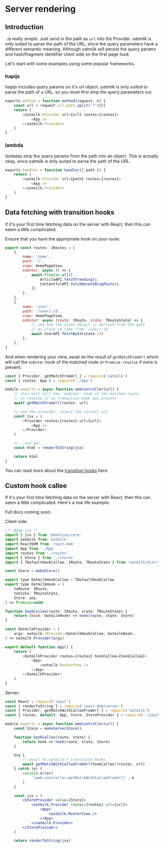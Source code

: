 # Server rendering

## Introduction

..is really simple. Just send in the path as `url` into the Provider. oatmilk is only suited to parse the path of the URL, since the query parameters have a different semantic meaning. Although oatmilk will persist the query params and hash/fragment identifier client side on the first page load.

Let's start with some examples using some popular frameworks.

### hapijs

hapijs includes query params on it's url object. oatmilk is only suited to parse the path of a URL, so you must first strip the query parameters out.

```js
exports.method = function method(request, h) {
    const url = request.url.path.split('?')[0]
    return (
        <oatmilk.Provider url={url} routes={routes}>
            <App />
        </oatmilk.Provider>
    )
}
```

### lambda

lambdas strip the query params from the path into an object. This is actually okay, since oatmilk is only suited to parse the path of the URL.

```js
exports.handler = function handler({ path }) {
    return (
        <oatmilk.Provider url={path} routes={routes}>
            <App />
        </oatmilk.Provider>
    )
}
```

## Data fetching with transition hooks

If it's your first time fetching data on the server with React, then this can seem a little complicated.

Ensure that you have the appropriate hook on your route:

```js App.tsx
export const routes: IRoutes = [
    {
        name: 'home',
        path: '/',
        view: HomePageView,
        onEnter: async () => {
            await Promise.all([
                ArticleAPI.fetchTrending(),
                ContentfulAPI.fetchRecentBlogPosts(),
            ])
        },
    },
    {
        name: 'user',
        path: '/user/:id',
        view: HomePageView,
        onEnter: async (route: IRoute, state: TRouteState) => {
            // see how the state object is derived from the path
            // as state.id came from `/user/:id`
            await UserAPI.fetchById(state.id)
        },
    },
]
```

And when rendering your view, await on the result of `getMatchFromUrl` which will call the `onEnter` hook of the matched route or `Promise.resolve` if none is present.

```js server/controller/web.tsx
const { Provider, getMatchFromUrl } = require('oatmilk')
const { routes, App } = require('./App')

module.exports = async function webController(url) {
    // this will call the 'onEnter' hook of the matched route
    // or resolve if no transition hook was present
    await getMatchFromUrl(routes, url)

    // use the provider, inject the correct url
    const jsx = (
        <Provider routes={routes} url={url}>
            <App />
        </Provider>
    )

    // ..and go!
    const html = renderToString(jsx)

    return html
}
```

You can read more about the [transition hooks](https://github.com/bitttttten/oatmilk/blob/master/docs/transition-hooks.md) here.

## Custom hook callee

If it's your first time fetching data on the server with React, then this can seem a little complicated. Here's a real life example.

Full docs coming soon.

Client side:

```js index.jsx
/** @jsx jsx */
import { jsx } from '@emotion/core'
import oatmilk from 'oatmilk'
import ReactDOM from 'react-dom'
import App from './App'
import routes from './routes'
import { Store } from './stores'
import { TDefaultHookCallee, IRoute, TRouteState } from 'oatmilk/dist/types'

const Store = makeStore()

export type OatmilkHookCallee = TDefaultHookCallee
export type OatmilkHook = (
    toRoute: IRoute,
    toState: TRouteState,
    Store: any,
) => Promise<void>

function hookCallee(route: IRoute, state: TRouteState) {
    return (hook: OatmilkHook) => hook(route, state, Store)
}

const OatmilkProvider = (
    args: oatmilk.IProvider<OatmilkHookCallee, OatmilkHook>,
) => oatmilk.Provider(args)

export default function App() {
    return (
        <OatmilkProvider routes={routes} hookCallee={hookCallee}>
            <App>
                <oatmilk.RouterView />
            </App>
        </OatmilkProvider>
    )
}
```

Server:

```jsx index.js
const React = require('react')
const { renderToString } = require('react-dom/server')
const { Provider, getMatchWithCalleeFromUrl } = require('oatmilk')
const { routes, default: App, Store, StoreProvider } = require('./yourServerEntryPoint')

module.exports = async function webController(url) {
    const Store = makeServerStore()

    function hookCallee(route, state) {
        return hook => hook(route, state, Store)
    }

    try {
        // await on oatmilk's transition hooks
        await getMatchWithCalleeFromUrl(hookCallee)(routes, url)
    } catch (e) {
        console.error(
            '[web:controller:getMatchWithCalleeFromUrl]', e
        )
    }

    const jsx = (
        <StoreProvider value={Store}>
            <oatmilk.Provider routes={routes} url={url}>
                <App>
                    <oatmilk.RouterView />
                </App>
            </oatmilk.Provider>
        </StoreProvider>
    )

    return renderToString(jsx)
```

